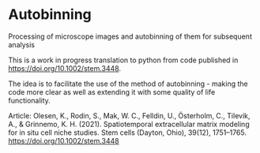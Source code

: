# Autobinning
Processing of microscope images and autobinning of them for subsequent analysis

This is a work in progress translation to python from code published in https://doi.org/10.1002/stem.3448.

The idea is to facilitate the use of the method of autobinning - making the code more clear as well as extending it with some quality of life functionality.


Article:
Olesen, K., Rodin, S., Mak, W. C., Felldin, U., Österholm, C., Tilevik, A., & Grinnemo, K. H. (2021). 
Spatiotemporal extracellular matrix modeling for in situ cell niche studies. Stem cells (Dayton, Ohio), 39(12), 1751–1765. https://doi.org/10.1002/stem.3448
